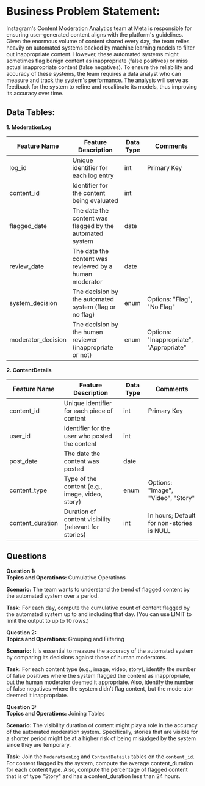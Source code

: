 # **Business Problem Statement:**
Instagram's Content Moderation Analytics team at Meta is responsible for ensuring user-generated content aligns with the platform's guidelines. Given the enormous volume of content shared every day, the team relies heavily on automated systems backed by machine learning models to filter out inappropriate content. However, these automated systems might sometimes flag benign content as inappropriate (false positives) or miss actual inappropriate content (false negatives). To ensure the reliability and accuracy of these systems, the team requires a data analyst who can measure and track the system's performance. The analysis will serve as feedback for the system to refine and recalibrate its models, thus improving its accuracy over time.

## **Data Tables:**

**1. ModerationLog**

| Feature Name     | Feature Description                                         | Data Type | Comments       |
|------------------|-------------------------------------------------------------|-----------|----------------|
| log_id           | Unique identifier for each log entry                        | int       | Primary Key    |
| content_id       | Identifier for the content being evaluated                  | int       |                |
| flagged_date     | The date the content was flagged by the automated system    | date      |                |
| review_date      | The date the content was reviewed by a human moderator      | date      |                |
| system_decision  | The decision by the automated system (flag or no flag)      | enum      | Options: "Flag", "No Flag" |
| moderator_decision| The decision by the human reviewer (inappropriate or not)   | enum      | Options: "Inappropriate", "Appropriate" |

**2. ContentDetails**

| Feature Name     | Feature Description                                         | Data Type | Comments       |
|------------------|-------------------------------------------------------------|-----------|----------------|
| content_id       | Unique identifier for each piece of content                 | int       | Primary Key    |
| user_id          | Identifier for the user who posted the content              | int       |                |
| post_date        | The date the content was posted                             | date      |                |
| content_type     | Type of the content (e.g., image, video, story)             | enum      | Options: "Image", "Video", "Story" |
| content_duration | Duration of content visibility (relevant for stories)       | int       | In hours; Default for non-stories is NULL |

## Questions

**Question 1:**  
**Topics and Operations:** Cumulative Operations

**Scenario:** The team wants to understand the trend of flagged content by the automated system over a period.

**Task:** For each day, compute the cumulative count of content flagged by the automated system up to and including that day. (You can use LIMIT to limit the output to up to 10 rows.)

**Question 2:**  
**Topics and Operations:** Grouping and Filtering

**Scenario:** It is essential to measure the accuracy of the automated system by comparing its decisions against those of human moderators.  

**Task:** For each content type (e.g., image, video, story), identify the number of false positives where the system flagged the content as inappropriate, but the human moderator deemed it appropriate. Also, identify the number of false negatives where the system didn't flag content, but the moderator deemed it inappropriate.  

**Question 3:**  
**Topics and Operations:** Joining Tables  

**Scenario:** The visibility duration of content might play a role in the accuracy of the automated moderation system. Specifically, stories that are visible for a shorter period might be at a higher risk of being misjudged by the system since they are temporary.  

**Task:** Join the `ModerationLog` and `ContentDetails` tables on the `content_id`. For content flagged by the system, compute the average content_duration for each content type. Also, compute the percentage of flagged content that is of type "Story" and has a content_duration less than 24 hours.